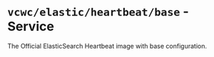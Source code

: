 # `vcwc/elastic/heartbeat/base` - Service

The Official ElasticSearch Heartbeat image with base configuration.
